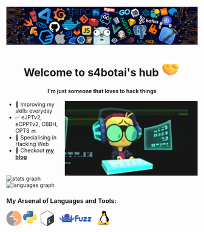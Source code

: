 [![MasterHead](assets/banner.png)]()

###

<h1 align="center"> Welcome to s4botai's hub
<img src="assets/handShake.png" width="50" height="40">
</h1>

###

<h4 align="center"> I'm just someone that loves to hack things</h4>

<img align="right" alt="Coder" width="350" src="assets/coder.gif">


- 🌱 Improving my skills everyday
- ✅ eJPTv2, eCPPTv2, CBBH, CPTS 🔜
- 🧠 Specialising in Hacking Web
- 💬 Checkout [**my blog**](https://s4botai.github.io)
  
###

<br>

<div align="left">
  <img src="https://github-readme-stats.vercel.app/api?username=s4botai&hide_title=false&hide_rank=true&show_icons=true&include_all_commits=true&count_private=true&disable_animations=false&theme=dracula&locale=en&hide_border=false" height="150" alt="stats graph"  />
  <img src="https://github-readme-stats.vercel.app/api/top-langs?username=s4botai&locale=en&hide_title=false&layout=compact&card_width=320&langs_count=5&theme=dracula&hide_border=false" height="150" alt="languages graph"  />
</div>

###

<h3 align="left">My Arsenal of Languages and Tools:</h3>
<div align="left"> 
  <img src="assets/burpsuite.svg" alt="python" width="40" height="40"/>
  <img src="assets/python.svg" alt="python" width="40" height="40"/>
  <img src="assets/bash.svg" alt="python" width="40" height="40"/>
  <img src="assets/wfuzz.svg" alt="python" width="100" height="40"/>
  <img src="assets/linux.svg" alt="python" width="40" height="40"/>
</div>
